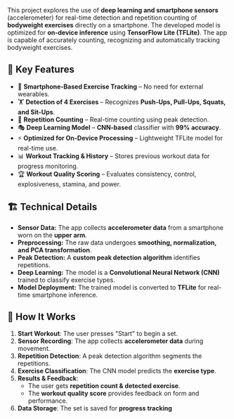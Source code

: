 This project explores the use of **deep learning and smartphone sensors** (accelerometer) for real-time detection and repetition counting of **bodyweight exercises** directly on a smartphone. The developed model is optimized for **on-device inference** using **TensorFlow Lite (TFLite)**. The app is capable of accurately counting, recognizing and automatically tracking bodyweight exercises.  

## 🎯 **Key Features**
- 📱 **Smartphone-Based Exercise Tracking** – No need for external wearables.
- 🏋️ **Detection of 4 Exercises** – Recognizes **Push-Ups, Pull-Ups, Squats, and Sit-Ups**.
- 🔄 **Repetition Counting** – Real-time counting using peak detection.
- 🎭 **Deep Learning Model** – **CNN-based** classifier with **99% accuracy**.
- ⚡ **Optimized for On-Device Processing** – Lightweight TFLite model for real-time use.
- 📊 **Workout Tracking & History** – Stores previous workout data for progress monitoring.
- 🏆 **Workout Quality Scoring** – Evaluates consistency, control, explosiveness, stamina, and power.

## 🏗 **Technical Details**
- **Sensor Data:** The app collects **accelerometer data** from a smartphone worn on the **upper arm**.
- **Preprocessing:** The raw data undergoes **smoothing, normalization, and PCA transformation**.
- **Peak Detection:** A **custom peak detection algorithm** identifies repetitions.
- **Deep Learning:** The model is a **Convolutional Neural Network (CNN)** trained to classify exercise types.
- **Model Deployment:** The trained model is converted to **TFLite** for real-time smartphone inference.

## 🚀 **How It Works**
1. **Start Workout**: The user presses "Start" to begin a set.
2. **Sensor Recording**: The app collects **accelerometer data** during movement.
3. **Repetition Detection**: A peak detection algorithm segments the repetitions.
4. **Exercise Classification**: The CNN model predicts the **exercise type**.
5. **Results & Feedback**:
   - The user gets **repetition count & detected exercise**.
   - The **workout quality score** provides feedback on form and performance.
6. **Data Storage**: The set is saved for **progress tracking**
